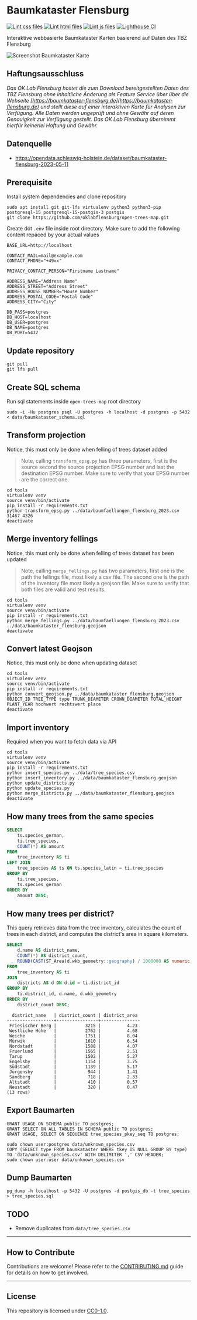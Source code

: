 # Baumkataster Flensburg

[![Lint css files](https://github.com/oklabflensburg/open-trees-map/actions/workflows/lint-css.yml/badge.svg)](https://github.com/oklabflensburg/open-trees-map/actions/workflows/lint-css.yml)
[![Lint html files](https://github.com/oklabflensburg/open-trees-map/actions/workflows/lint-html.yml/badge.svg)](https://github.com/oklabflensburg/open-trees-map/actions/workflows/lint-html.yml)
[![Lint js files](https://github.com/oklabflensburg/open-trees-map/actions/workflows/lint-js.yml/badge.svg)](https://github.com/oklabflensburg/open-trees-map/actions/workflows/lint-js.yml)
[![Lighthouse CI](https://github.com/oklabflensburg/open-trees-map/actions/workflows/lighthouse.yml/badge.svg)](https://github.com/oklabflensburg/open-trees-map/actions/workflows/lighthouse.yml)

Interaktive webbasierte Baumkataster Karten basierend auf Daten des TBZ Flensburg


![Screenshot Baumkataster Karte](https://raw.githubusercontent.com/oklabflensburg/open-trees-map/main/baumkataster_stadt_flensburg.png)


## Haftungsausschluss

_Das OK Lab Flensburg hostet die zum Download bereitgestellten Daten des TBZ Flensburg ohne inhaltliche Änderung als Feature Service über über die Webseite [https://baumkataster-flensburg.de](https://baumkataster-flensburg.de) und stellt diese auf einer interaktiven Karte für Analysen zur Verfügung. Alle Daten werden ungeprüft und ohne Gewähr auf deren Genauigkeit zur Verfügung gestellt. Das OK Lab Flensburg übernimmt hierfür keinerlei Haftung und Gewähr._



## Datenquelle

- https://opendata.schleswig-holstein.de/dataset/baumkataster-flensburg-2023-05-11



## Prerequisite

Install system dependencies and clone repository

```
sudo apt install git git-lfs virtualenv python3 python3-pip postgresql-15 postgresql-15-postgis-3 postgis
git clone https://github.com/oklabflensburg/open-trees-map.git
```

Create dot `.env` file inside root directory. Make sure to add the following content repaced by your actual values

```
BASE_URL=http://localhost

CONTACT_MAIL=mail@example.com
CONTACT_PHONE="+49xx"

PRIVACY_CONTACT_PERSON="Firstname Lastname"

ADDRESS_NAME="Address Name"
ADDRESS_STREET="Address Street"
ADDRESS_HOUSE_NUMBER="House Number"
ADDRESS_POSTAL_CODE="Postal Code"
ADDRESS_CITY="City"

DB_PASS=postgres
DB_HOST=localhost
DB_USER=postgres
DB_NAME=postgres
DB_PORT=5432
```


## Update repository

```
git pull
git lfs pull
```


## Create SQL schema

Run sql statements inside `open-trees-map` root directory

```
sudo -i -Hu postgres psql -U postgres -h localhost -d postgres -p 5432 < data/baumkataster_schema.sql
```



## Transform projection

Notice, this must only be done when felling of trees dataset added

> Note, calling `transform_epsg.py` has three parameters, first is the source second the source projection EPSG number and last the destination EPSG number. Make sure to verify that your EPSG number are the correct one.

```
cd tools
virtualenv venv
source venv/bin/activate
pip install -r requirements.txt
python transform_epsg.py ../data/baumfaellungen_flensburg_2023.csv 31467 4326
deactivate
```


## Merge inventory fellings

Notice, this must only be done when felling of trees dataset has been updated

> Note, calling `merge_fellings.py` has two parameters, first one is the path the fellings file, most likely a csv file. The second one is the path of the inventory file most likely a geojson file. Make sure to verify that both files are valid and test results.

```
cd tools
virtualenv venv
source venv/bin/activate
pip install -r requirements.txt
python merge_fellings.py ../data/baumfaellungen_flensburg_2023.csv ../data/baumkataster_flensburg.geojson
deactivate
```


## Convert latest Geojson

Notice, this must only be done when updating dataset

```
cd tools
virtualenv venv
source venv/bin/activate
pip install -r requirements.txt
python convert_geojson.py ../data/baumkataster_flensburg.geojson OBJECT_ID TREE_TYPE type TRUNK_DIAMETER CROWN_DIAMETER TOTAL_HEIGHT PLANT_YEAR hochwert rechtswert place
deactivate
```


## Import inventory

Required when you want to fetch data via API

```
cd tools
virtualenv venv
source venv/bin/activate
pip install -r requirements.txt
python insert_species.py ../data/tree_species.csv
python insert_inventory.py ../data/baumkataster_flensburg.geojson
python update_districts.py
python update_species.py
python merge_districts.py ../data/baumkataster_flensburg.geojson
deactivate
```


## How many trees from the same species

```sql
SELECT
    ts.species_german,
    ti.tree_species,
    COUNT(*) AS amount
FROM
    tree_inventory AS ti
LEFT JOIN
    tree_species AS ts ON ts.species_latin = ti.tree_species
GROUP BY
    ti.tree_species,
    ts.species_german
ORDER BY
    amount DESC;
```


## How many trees per district?

This query retrieves data from the tree inventory, calculates the count of trees in each district, and computes the district's area in square kilometers.

```sql
SELECT
    d.name AS district_name,
    COUNT(*) AS district_count,
    ROUND(CAST(ST_Area(d.wkb_geometry::geography) / 1000000 AS numeric), 2) AS district_area
FROM
    tree_inventory AS ti
JOIN
    districts AS d ON d.id = ti.district_id
GROUP BY
    ti.district_id, d.name, d.wkb_geometry
ORDER BY
    district_count DESC;
```

```
  district_name   | district_count | district_area
------------------+----------------+---------------
 Friesischer Berg |           3215 |          4.23
 Westliche Höhe   |           2762 |          4.68
 Weiche           |           1751 |          8.04
 Mürwik           |           1610 |          6.54
 Nordstadt        |           1588 |          4.07
 Fruerlund        |           1565 |          2.51
 Tarup            |           1502 |          5.27
 Engelsby         |           1154 |          3.75
 Südstadt         |           1139 |          5.17
 Jürgensby        |            944 |          1.41
 Sandberg         |            718 |          2.33
 Altstadt         |            410 |          0.57
 Neustadt         |            320 |          0.47
(13 rows)
```


## Export Baumarten

```
GRANT USAGE ON SCHEMA public TO postgres;
GRANT SELECT ON ALL TABLES IN SCHEMA public TO postgres;
GRANT USAGE, SELECT ON SEQUENCE tree_species_pkey_seq TO postgres;

sudo chown user:postgres data/unknown_species.csv
COPY (SELECT type FROM baumkataster WHERE tkey IS NULL GROUP BY type) TO 'data/unknown_species.csv' WITH DELIMITER ',' CSV HEADER;
sudo chown user:user data/unknown_species.csv
```


## Dump Baumarten

```
pg_dump -h localhost -p 5432 -U postgres -d postgis_db -t tree_species > tree_species.sql
```


## TODO

- Remove duplicates from `data/tree_species.csv`


---


## How to Contribute

Contributions are welcome! Please refer to the [CONTRIBUTING.md](CONTRIBUTING.md) guide for details on how to get involved.


---


## License

This repository is licensed under [CC0-1.0](LICENSE).
